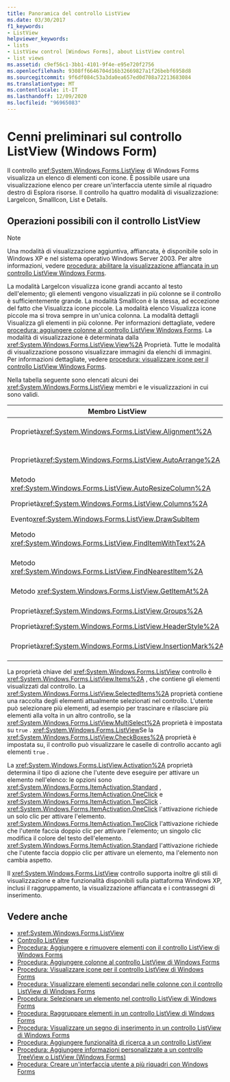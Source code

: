 ```yaml
---
title: Panoramica del controllo ListView
ms.date: 03/30/2017
f1_keywords:
- ListView
helpviewer_keywords:
- lists
- ListView control [Windows Forms], about ListView control
- list views
ms.assetid: c9ef56c1-3bb1-4101-9f4e-e95e720f2756
ms.openlocfilehash: 9308ff6646704d16b32669827a1f26bebf6958d8
ms.sourcegitcommit: 9f6df084c53a3da0ea657ed0d708a72213683084
ms.translationtype: MT
ms.contentlocale: it-IT
ms.lasthandoff: 12/09/2020
ms.locfileid: "96965083"
---
```

# <a name="listview-control-overview-windows-forms"></a>Cenni preliminari sul controllo ListView (Windows Form)
Il controllo <xref:System.Windows.Forms.ListView> di Windows Forms visualizza un elenco di elementi con icone. È possibile usare una visualizzazione elenco per creare un'interfaccia utente simile al riquadro destro di Esplora risorse. Il controllo ha quattro modalità di visualizzazione: LargeIcon, SmallIcon, List e Details.  
  
## <a name="what-you-can-do-with-the-listview-control"></a>Operazioni possibili con il controllo ListView  
  
> [!NOTE]
> Una modalità di visualizzazione aggiuntiva, affiancata, è disponibile solo in Windows XP e nel sistema operativo Windows Server 2003. Per altre informazioni, vedere [procedura: abilitare la visualizzazione affiancata in un controllo ListView Windows Forms](how-to-enable-tile-view-in-a-windows-forms-listview-control.md).  
  
 La modalità LargeIcon visualizza icone grandi accanto al testo dell'elemento; gli elementi vengono visualizzati in più colonne se il controllo è sufficientemente grande. La modalità SmallIcon è la stessa, ad eccezione del fatto che Visualizza icone piccole. La modalità elenco Visualizza icone piccole ma si trova sempre in un'unica colonna. La modalità dettagli Visualizza gli elementi in più colonne. Per informazioni dettagliate, vedere [procedura: aggiungere colonne al controllo ListView Windows Forms](how-to-add-columns-to-the-windows-forms-listview-control.md). La modalità di visualizzazione è determinata dalla <xref:System.Windows.Forms.ListView.View%2A> Proprietà. Tutte le modalità di visualizzazione possono visualizzare immagini da elenchi di immagini. Per informazioni dettagliate, vedere [procedura: visualizzare icone per il controllo ListView Windows Forms](how-to-display-icons-for-the-windows-forms-listview-control.md).  
  
 Nella tabella seguente sono elencati alcuni dei <xref:System.Windows.Forms.ListView> membri e le visualizzazioni in cui sono validi.  
  
|Membro ListView|Visualizza|  
|---------------------|----------|  
|Proprietà<xref:System.Windows.Forms.ListView.Alignment%2A>|<xref:System.Windows.Forms.View.SmallIcon> o <xref:System.Windows.Forms.View.LargeIcon>|  
|Proprietà<xref:System.Windows.Forms.ListView.AutoArrange%2A>|<xref:System.Windows.Forms.View.SmallIcon> o <xref:System.Windows.Forms.View.LargeIcon>|  
|Metodo <xref:System.Windows.Forms.ListView.AutoResizeColumn%2A>|<xref:System.Windows.Forms.View.Details>|  
|Proprietà<xref:System.Windows.Forms.ListView.Columns%2A>|<xref:System.Windows.Forms.View.Details> o <xref:System.Windows.Forms.View.Tile>|  
|Evento<xref:System.Windows.Forms.ListView.DrawSubItem>|<xref:System.Windows.Forms.View.Details>|  
|Metodo <xref:System.Windows.Forms.ListView.FindItemWithText%2A>|<xref:System.Windows.Forms.View.Details>, <xref:System.Windows.Forms.View.List>o <xref:System.Windows.Forms.View.Tile>|  
|Metodo <xref:System.Windows.Forms.ListView.FindNearestItem%2A>|<xref:System.Windows.Forms.View.SmallIcon> o <xref:System.Windows.Forms.View.LargeIcon>|  
|Metodo <xref:System.Windows.Forms.ListView.GetItemAt%2A>|<xref:System.Windows.Forms.View.Details> o <xref:System.Windows.Forms.View.Tile>|  
|Proprietà<xref:System.Windows.Forms.ListView.Groups%2A>|Tutte le visualizzazioni eccetto <xref:System.Windows.Forms.View.List>|  
|Proprietà<xref:System.Windows.Forms.ListView.HeaderStyle%2A>|<xref:System.Windows.Forms.View.Details>.|  
|Proprietà<xref:System.Windows.Forms.ListView.InsertionMark%2A>|<xref:System.Windows.Forms.View.LargeIcon>, <xref:System.Windows.Forms.View.SmallIcon>o <xref:System.Windows.Forms.View.Tile>|  
  
 La proprietà chiave del <xref:System.Windows.Forms.ListView> controllo è <xref:System.Windows.Forms.ListView.Items%2A> , che contiene gli elementi visualizzati dal controllo. La <xref:System.Windows.Forms.ListView.SelectedItems%2A> proprietà contiene una raccolta degli elementi attualmente selezionati nel controllo. L'utente può selezionare più elementi, ad esempio per trascinare e rilasciare più elementi alla volta in un altro controllo, se la <xref:System.Windows.Forms.ListView.MultiSelect%2A> proprietà è impostata su `true` . <xref:System.Windows.Forms.ListView>Se la <xref:System.Windows.Forms.ListView.CheckBoxes%2A> proprietà è impostata su, il controllo può visualizzare le caselle di controllo accanto agli elementi `true` .  
  
 La <xref:System.Windows.Forms.ListView.Activation%2A> proprietà determina il tipo di azione che l'utente deve eseguire per attivare un elemento nell'elenco: le opzioni sono <xref:System.Windows.Forms.ItemActivation.Standard> , <xref:System.Windows.Forms.ItemActivation.OneClick> e <xref:System.Windows.Forms.ItemActivation.TwoClick> . <xref:System.Windows.Forms.ItemActivation.OneClick> l'attivazione richiede un solo clic per attivare l'elemento. <xref:System.Windows.Forms.ItemActivation.TwoClick> l'attivazione richiede che l'utente faccia doppio clic per attivare l'elemento; un singolo clic modifica il colore del testo dell'elemento. <xref:System.Windows.Forms.ItemActivation.Standard> l'attivazione richiede che l'utente faccia doppio clic per attivare un elemento, ma l'elemento non cambia aspetto.  
  
 Il <xref:System.Windows.Forms.ListView> controllo supporta inoltre gli stili di visualizzazione e altre funzionalità disponibili sulla piattaforma Windows XP, inclusi il raggruppamento, la visualizzazione affiancata e i contrassegni di inserimento.  
  
## <a name="see-also"></a>Vedere anche

- <xref:System.Windows.Forms.ListView>
- [Controllo ListView](listview-control-windows-forms.md)
- [Procedura: Aggiungere e rimuovere elementi con il controllo ListView di Windows Forms](how-to-add-and-remove-items-with-the-windows-forms-listview-control.md)
- [Procedura: Aggiungere colonne al controllo ListView di Windows Forms](how-to-add-columns-to-the-windows-forms-listview-control.md)
- [Procedura: Visualizzare icone per il controllo ListView di Windows Forms](how-to-display-icons-for-the-windows-forms-listview-control.md)
- [Procedura: Visualizzare elementi secondari nelle colonne con il controllo ListView di Windows Forms](how-to-display-subitems-in-columns-with-the-windows-forms-listview-control.md)
- [Procedura: Selezionare un elemento nel controllo ListView di Windows Forms](how-to-select-an-item-in-the-windows-forms-listview-control.md)
- [Procedura: Raggruppare elementi in un controllo ListView di Windows Forms](how-to-group-items-in-a-windows-forms-listview-control.md)
- [Procedura: Visualizzare un segno di inserimento in un controllo ListView di Windows Forms](how-to-display-an-insertion-mark-in-a-windows-forms-listview-control.md)
- [Procedura: Aggiungere funzionalità di ricerca a un controllo ListView](how-to-add-search-capabilities-to-a-listview-control.md)
- [Procedura: Aggiungere informazioni personalizzate a un controllo TreeView o ListView (Windows Forms)](add-custom-information-to-a-treeview-or-listview-control-wf.md)
- [Procedura: Creare un'interfaccia utente a più riquadri con Windows Forms](how-to-create-a-multipane-user-interface-with-windows-forms.md)
